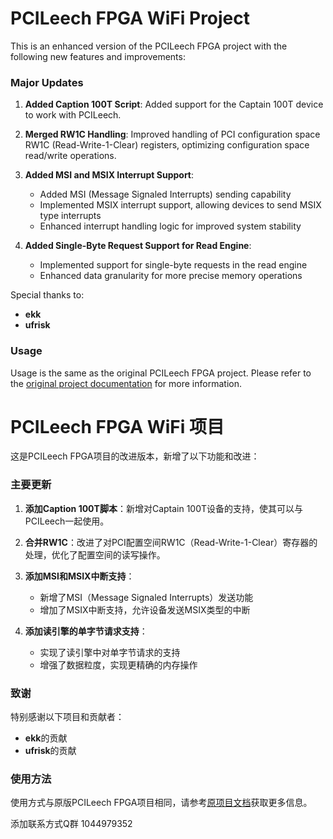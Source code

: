 # PCILeech FPGA WiFi Project

This is an enhanced version of the PCILeech FPGA project with the following new features and improvements:

### Major Updates
1. **Added Caption 100T Script**: Added support for the Captain 100T device to work with PCILeech.
   
2. **Merged RW1C Handling**: Improved handling of PCI configuration space RW1C (Read-Write-1-Clear) registers, optimizing configuration space read/write operations.

3. **Added MSI and MSIX Interrupt Support**:
   - Added MSI (Message Signaled Interrupts) sending capability
   - Implemented MSIX interrupt support, allowing devices to send MSIX type interrupts
   - Enhanced interrupt handling logic for improved system stability

4. **Added Single-Byte Request Support for Read Engine**:
   - Implemented support for single-byte requests in the read engine
   - Enhanced data granularity for more precise memory operations

Special thanks to:
- **ekk**
- **ufrisk** 

### Usage
Usage is the same as the original PCILeech FPGA project. Please refer to the [original project documentation](https://github.com/ufrisk/pcileech-fpga) for more information. 


# PCILeech FPGA WiFi 项目

这是PCILeech FPGA项目的改进版本，新增了以下功能和改进：

### 主要更新
1. **添加Caption 100T脚本**：新增对Captain 100T设备的支持，使其可以与PCILeech一起使用。
   
2. **合并RW1C**：改进了对PCI配置空间RW1C（Read-Write-1-Clear）寄存器的处理，优化了配置空间的读写操作。

3. **添加MSI和MSIX中断支持**：
   - 新增了MSI（Message Signaled Interrupts）发送功能
   - 增加了MSIX中断支持，允许设备发送MSIX类型的中断

4. **添加读引擎的单字节请求支持**：
   - 实现了读引擎中对单字节请求的支持
   - 增强了数据粒度，实现更精确的内存操作

### 致谢
特别感谢以下项目和贡献者：
- **ekk**的贡献
- **ufrisk**的贡献

### 使用方法
使用方式与原版PCILeech FPGA项目相同，请参考[原项目文档](https://github.com/ufrisk/pcileech-fpga)获取更多信息。

添加联系方式Q群 1044979352 